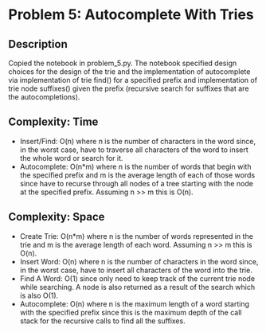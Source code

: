 # Problem 5: Autocomplete With Tries

## Description
Copied the notebook in problem_5.py.  The notebook specified design choices for the design of the trie and the
implementation of autocomplete via implementation of trie find() for a specified prefix and implementation of
trie node suffixes() given the prefix (recursive search for suffixes that are the autocompletions).

## Complexity: Time
* Insert/Find: O(n) where n is the number of characters in the word since, in the worst case, have to traverse all
characters of the word to insert the whole word or search for it.
* Autocomplete: O(n*m) where n is the number of words that begin with the specified prefix and m is the average length
of each of those words since have to recurse through all nodes of a tree starting with the node at the specified prefix.
Assuming n >> m this is O(n).

## Complexity: Space
* Create Trie: O(n*m) where n is the number of words represented in the trie and m is the average length of each word.
Assuming n >> m this is O(n).
* Insert Word: O(n) where n is the number of characters in the word since, in the worst case, have to insert all
characters of the word into the trie.
* Find A Word: O(1) since only need to keep track of the current trie node while searching.  A node is also returned
as a result of the search which is also O(1).
* Autocomplete: O(n) where n is the maximum length of a word starting with the specified prefix since this is the 
maximum depth of the call stack for the recursive calls to find all the suffixes.
